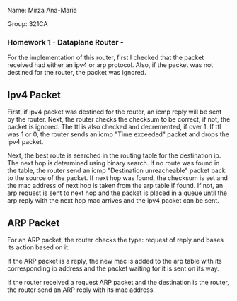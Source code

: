 Name: Mirza Ana-Maria

Group: 321CA


### Homework 1 - Dataplane Router -

For the implementation of this router, first I checked that the packet
received had either an ipv4 or arp protocol. Also, if the packet was not
destined for the router, the packet was ignored.

## Ipv4 Packet
First, if ipv4 packet was destined for the router, an icmp reply will be sent
by the router. Next, the router checks the checksum to be correct, if not, the
packet is ignored. The ttl is also checked and decremented, if over 1. If ttl
was 1 or 0, the router sends an icmp "Time exceeded" packet and drops the ipv4
packet.

Next, the best route is searched in the routing table for the destination ip.
The next hop is determined using binary search. If no route was found in the
table, the router send an icmp "Destination unreacheable" packet back to the
source of the packet. If next hop was found, the checksum is set and the mac
address of next hop is taken from the arp table if found. If not, an arp request
is sent to next hop and the packet is placed in a queue until the arp reply with
the next hop mac arrives and the ipv4 packet can be sent.

## ARP Packet
For an ARP packet, the router checks the type: request of reply and bases its
action based on it.

If the ARP packet is a reply, the new mac is added to the arp table with its
corresponding ip address and the packet waiting for it is sent on its way.

If the router received a request ARP packet and the destination is the router,
the router send an ARP reply with its mac address.
